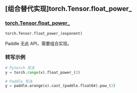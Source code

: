 ## [组合替代实现]torch.Tensor.float_power_

### [torch.Tensor.float_power_](https://pytorch.org/docs/stable/generated/torch.Tensor.float_power_.html#torch.Tensor.float_power_)

```python
torch.Tensor.float_power_(exponent)
```

Paddle 无此 API，需要组合实现。

### 转写示例

```python
# Pytorch 写法
y = torch.range(x).float_power_(2)

# Paddle 写法
y = paddle.arange(x).cast_(paddle.float64).pow_(2)
```
